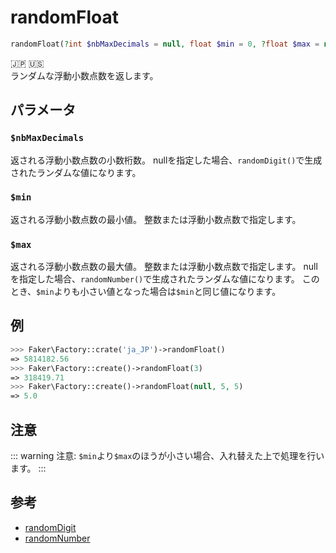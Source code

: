 # randomFloat
```php
randomFloat(?int $nbMaxDecimals = null, float $min = 0, ?float $max = null) :float
```
:jp: :us:  
ランダムな浮動小数点数を返します。

## パラメータ
### `$nbMaxDecimals`
返される浮動小数点数の小数桁数。
nullを指定した場合、`randomDigit()`で生成されたランダムな値になります。

### `$min` 
返される浮動小数点数の最小値。
整数または浮動小数点数で指定します。

### `$max` 
返される浮動小数点数の最大値。
整数または浮動小数点数で指定します。
nullを指定した場合、`randomNumber()`で生成されたランダムな値になります。
このとき、`$min`よりも小さい値となった場合は`$min`と同じ値になります。

## 例
```php
>>> Faker\Factory::crate('ja_JP')->randomFloat()
=> 5814182.56
>>> Faker\Factory::create()->randomFloat(3)
=> 318419.71
>>> Faker\Factory::create()->randomFloat(null, 5, 5)
=> 5.0
```

## 注意
::: warning 注意:
`$min`より`$max`のほうが小さい場合、入れ替えた上で処理を行います。
:::

## 参考
* [randomDigit](random_digit)
* [randomNumber](random_number)